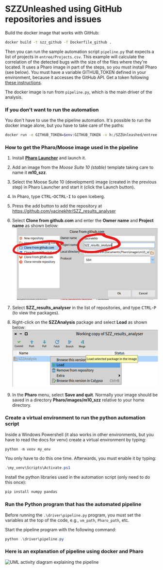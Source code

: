 # SZZUnleashed using GitHub repositories and issues

Build the docker image that works with GitHub:

``` bash
docker build -t szz_github -f Dockerfile_github .
```

Then you can run the sample automation script `pipeline.py` that expects a list of projects in `entree/Projects.csv`. This example will calculate the correlation of the detected bugs with the size of the files where they're located. It uses a Pharo image in part of the steps, so you must install Pharo (see below). You must have a variable GITHUB_TOKEN defined in your environment, because it accesses the GitHub API. Get a token following [these instructions](https://docs.github.com/en/authentication/keeping-your-account-and-data-secure/managing-your-personal-access-tokens).

The docker image is run from `pipeline.py`, which is the main driver of the analysis.

### If you don't want to run the automation

You don't have to use the the pipeline automation. It's possible to run the docker image alone, but you have to take care of the paths:

``` bash
docker run -e GITHUB_TOKEN=$env:GITHUB_TOKEN -v h:/SZZUnleashed/entree:/input -v h:/SZZUnleashed/sortie:/output szz  
```

### How to get the Pharo/Moose image used in the pipeline

1.  Install [**Pharo Launcher**](https://pharo.org/web/download) and launch it.

2.  Add an image from the *Moose Suite 10 (stable)* template taking care to name it **m10_szz**.

3.  Select the Moose Suite 10 (development) image (created in the previous step) in Pharo Launcher and start it (click the Launch button).

4.  In Pharo, type <kbd>CTRL</kbd>-<kbd>O</kbd><kbd>CTRL</kbd>-<kbd>I</kbd> to open Iceberg.

5.  Press the add button to add the repository at <https://github.com/yacinekhtr/SZZ_results_analyser>

6.  Select **Clone from github.com** and enter the **Owner name** and **Project name** as shown below:\
    ![](IcebergScreenshot.png)

7.  Select **SZZ_results_analyser** in the list of repositories, and type <kbd>CTRL</kbd>-<kbd>P</kbd> (to view the packages).

8.  Right-click on the **SZZAnalysis** package and select **Load** as shown below:\
    ![](LoadPackage.png)

9.  In the **Pharo** menu, select **Save and quit**. Normally your image should be saved in a directory **Pharo/images/m10_szz** relative to your home directory.

### Create a virtual environment to run the python automation script

Inside a Windows Powershell (it also works in other environments, but you have to read the docs for venv) create a virtual environment by typing:

``` powershell
python -m venv my_env
```

You only have to do this one time. Afterwards, you must enable it by typing:

``` powershell
.\my_venv\Scripts\Activate.ps1
```

Install the python libraries used in the automation script (only need to do this once):

``` powershell
pip install numpy pandas
```

### Run the Python program that has the automated pipeline

Before running the `.\driver\pipeline.py` program, you must set the variables at the top of the code, e.g., `vm_path`, `Pharo_path`, etc.

Start the pipeline program with the following command:

``` powershell
python .\driver\pipeline.py
```
### Here is an explanation of pipeline using docker and Pharo

![UML activity diagram explaining the pipeline](https://www.plantuml.com/plantuml/svg/ZP51pjem48NtFeMbRdusEK10YDw0NLV8CicG37KywSoO5fJ3TzH4I9HK_JU9FNxlqnkzWsXaBKDoquWZ9CnGZVV9_HcxkgNcEx3dagkgshffleSEjI_doJ6C4DLvNpF4rX-Phj2eL8tSjgusbMyIPJYz6UiBQDClL-D--PeLVnJurgF2cnX52eY_K6g1Ls1s28cwe1GYSxpR1lzbsi4irLKehyN3t8PpwS85Vu7ClDLK8Q7eloZoU8GdoVwb0PRTpJv8sUSod87trJNo2hsXOK2L1LrRZX2V96Ko6EOkZ17vAOevaqOr-3BnVcx8_-mnWVyOYE6bfOr7yHztaCrV_Iy-jrRiTEmZasKSg8K4OJU73kQX_InvXTaop93cPFP-Sf-FvKHfT0V8RHdIRm00)